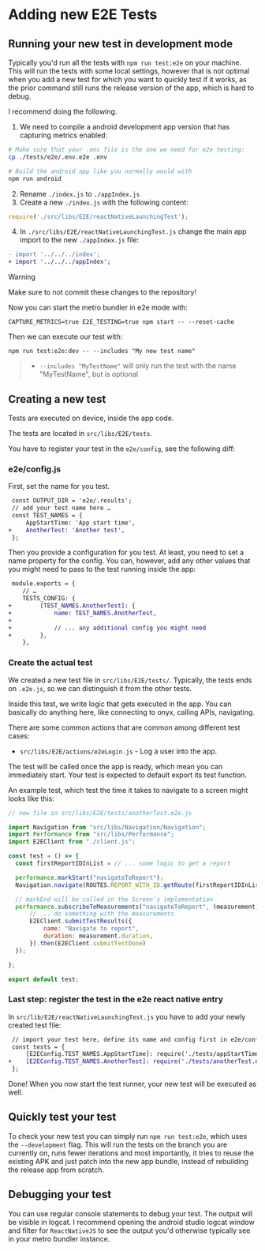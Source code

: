 # Adding new E2E Tests

## Running your new test in development mode

Typically you'd run all the tests with `npm run test:e2e` on your machine.
This will run the tests with some local settings, however that is not
optimal when you add a new test for which you want to quickly test if it works, as the prior command
still runs the release version of the app, which is hard to debug.

I recommend doing the following.

1. We need to compile a android development app version that has capturing metrics enabled:
```bash
# Make sure that your .env file is the one we need for e2e testing:
cp ./tests/e2e/.env.e2e .env

# Build the android app like you normally would with
npm run android
```
2. Rename `./index.js` to `./appIndex.js`
3. Create a new `./index.js` with the following content:
```js
require('./src/libs/E2E/reactNativeLaunchingTest');
```
4. In `./src/libs/E2E/reactNativeLaunchingTest.js` change the main app import to the new `./appIndex.js` file:
```diff
- import '../../../index';
+ import '../../../appIndex';
```

> [!WARNING]
> Make sure to not commit these changes to the repository!

Now you can start the metro bundler in e2e mode with:

```
CAPTURE_METRICS=true E2E_TESTING=true npm start -- --reset-cache
```

Then we can execute our test with:

```
npm run test:e2e:dev -- --includes "My new test name"
```

> - `--includes "MyTestName"` will only run the test with the name "MyTestName", but is optional


## Creating a new test

Tests are executed on device, inside the app code.

The tests are located in `src/libs/E2E/tests`.

You have to register your test in the `e2e/config`, see the following diff:

### e2e/config.js

First, set the name for you test.

```diff
 const OUTPUT_DIR = 'e2e/.results';
 // add your test name here …
 const TEST_NAMES = {
     AppStartTime: 'App start time',
+    AnotherTest: 'Another test',
 };
```

Then you provide a configuration for you test. At least, you need to
set a name property for the config. You can, however, add any other values
that you might need to pass to the test running inside the app:

```diff
 module.exports = {
    // …
    TESTS_CONFIG: {
+        [TEST_NAMES.AnotherTest]: {
+            name: TEST_NAMES.AnotherTest,
+
+            // ... any additional config you might need
+        },
    },
```

### Create the actual test

We created a new test file in `src/libs/E2E/tests/`. Typically, the
tests ends on `.e2e.js`, so we can distinguish it from the other tests.

Inside this test, we write logic that gets executed in the app. You can basically do
anything here, like connecting to onyx, calling APIs, navigating.

There are some common actions that are common among different test cases:

- `src/libs/E2E/actions/e2eLogin.js` - Log a user into the app.

The test will be called once the app is ready, which mean you can immediately start.
Your test is expected to default export its test function.

An example test, which test the time it takes to navigate to a screen might looks like this:

```js
// new file in src/libs/E2E/tests/anotherTest.e2e.js

import Navigation from "src/libs/Navigation/Navigation";
import Performance from "src/libs/Performance";
import E2EClient from "./client.js";

const test = () => {
  const firstReportIDInList = // ... some logic to get a report

  performance.markStart("navigateToReport");
  Navigation.navigate(ROUTES.REPORT_WITH_ID.getRoute(firstReportIDInList));

  // markEnd will be called in the Screen's implementation
  performance.subscribeToMeasurements("navigateToReport", (measurement) => {
      // ... do something with the measurements
      E2EClient.submitTestResults({
          name: "Navigate to report",
          duration: measurement.duration,
      }).then(E2EClient.submitTestDone)
  });

};

export default test;
```

### Last step: register the test in the e2e react native entry

In `src/lib/E2E/reactNativeLaunchingTest.js` you have to add your newly created
test file:

```diff
 // import your test here, define its name and config first in e2e/config.js
 const tests = {
     [E2EConfig.TEST_NAMES.AppStartTime]: require('./tests/appStartTimeTest.e2e').default,
+    [E2EConfig.TEST_NAMES.AnotherTest]: require('./tests/anotherTest.e2e').default,
 };
```

Done! When you now start the test runner, your new test will be executed as well.

## Quickly test your test

To check your new test you can simply run `npm run test:e2e`, which uses the
`--development` flag. This will run the tests on the branch you are currently on, runs fewer iterations and most importantly, it tries to reuse the existing APK and just patch into the new app bundle, instead of rebuilding the release app from scratch.

## Debugging your test

You can use regular console statements to debug your test. The output will be visible
in logcat. I recommend opening the android studio logcat window and filter for `ReactNativeJS` to see the output you'd otherwise typically see in your metro bundler instance.

